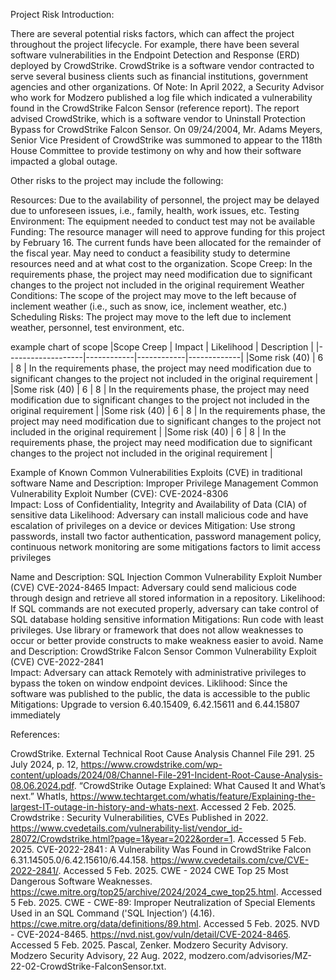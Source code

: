 Project Risk Introduction: 

There are several potential risks factors, which can affect the project throughout the project lifecycle. For example, there have been several software vulnerabilities in the Endpoint Detection and Response (ERD) deployed by CrowdStrike. 
CrowdStrike is a software vendor contracted to serve several business clients such as financial institutions, government agencies and other organizations. 
Of Note: In April 2022, a Security Advisor who work for Modzero published a log file which indicated a vulnerability found in the CrowdStrike Falcon Sensor (reference report). 
The report advised CrowdStrike, which is a software vendor to Uninstall Protection Bypass for CrowdStrike Falcon Sensor. 
On 09/24/2004, Mr. Adams Meyers, Senior Vice President of CrowdStrike was summoned to appear to the 118th House Committee to provide testimony on why and how their software impacted a global outage.

Other risks to the project may include the following:

Resources: Due to the availability of personnel, the project may be delayed due to unforeseen issues, i.e., family, health, work issues, etc. 
Testing Environment: The equipment needed to conduct test may not be available
Funding:  The resource manager will need to approve funding for this project by February 16. The current funds have been allocated for the remainder of the fiscal year. May need to conduct a feasibility study to determine resources need and at what cost to the organization.
Scope Creep: In the requirements phase, the project may need modification due to significant changes to the project not included in the original requirement
Weather Conditions: The scope of the project may move to the left because of inclement weather (i.e., such as snow, ice, inclement weather, etc.) 
Scheduling Risks: The project may move to the left due to inclement weather, personnel, test environment, etc.

example chart of scope
|Scope Creep  | Impact     | Likelihood | Description |
|-------------------|------------|------------|-------------|
|Some risk (40) | 6 | 8 | In the requirements phase, the project may need modification due to significant changes to the project not included in the original requirement  |
|Some risk (40) | 6 | 8 | In the requirements phase, the project may need modification due to significant changes to the project not included in the original requirement  |
|Some risk (40) | 6 | 8 | In the requirements phase, the project may need modification due to significant changes to the project not included in the original requirement  |
|Some risk (40) | 6 | 8 | In the requirements phase, the project may need modification due to significant changes to the project not included in the original requirement  |

Example of Known Common Vulnerabilities Exploits (CVE) in traditional software
Name and Description: Improper Privilege Management	
Common Vulnerability Exploit Number (CVE): CVE-2024-8306	
Impact: Loss of Confidentiality, Integrity and Availability of Data (CIA) of sensitive data	
Likelihood: Adversary can install malicious code and have escalation of privileges on a device or devices
Mitigation: Use strong passwords, install two factor authentication, password management policy, continuous network monitoring are some mitigations factors to limit access privileges

Name and Description: SQL Injection	
Common Vulnerability Exploit Number (CVE) CVE-2024-8465	
Impact: Adversary could send malicious code through design and retrieve all stored information in a repository.	
Likelihood: If SQL commands are not executed properly, adversary can take control of SQL database holding sensitive information	
Mitigations: Run code with least privileges. Use library or framework that does not allow weaknesses to occur or better provide constructs to make weakness easier to avoid.
Name and Description: CrowdStrike Falcon Sensor	
Common Vulnerability Exploit (CVE) CVE-2022-2841	
Impact: Adversary can attack Remotely with administrative privileges to bypass the token on window endpoint devices. 
Liklihood: Since the software was published to the public, the data is accessible to the public 
Mitigations: Upgrade to version 6.40.15409, 6.42.15611 and 6.44.15807 immediately

References:

CrowdStrike. External Technical Root Cause Analysis Channel File 291. 25 July 2024, p. 12, https://www.crowdstrike.com/wp-content/uploads/2024/08/Channel-File-291-Incident-Root-Cause-Analysis-08.06.2024.pdf.
“CrowdStrike Outage Explained: What Caused It and What’s next.” WhatIs, https://www.techtarget.com/whatis/feature/Explaining-the-largest-IT-outage-in-history-and-whats-next. Accessed 2 Feb. 2025.
Crowdstrike : Security Vulnerabilities, CVEs Published in 2022. https://www.cvedetails.com/vulnerability-list/vendor_id-28072/Crowdstrike.html?page=1&year=2022&order=1. Accessed 5 Feb. 2025.
CVE-2022-2841 : A Vulnerability Was Found in CrowdStrike Falcon 6.31.14505.0/6.42.15610/6.44.158. https://www.cvedetails.com/cve/CVE-2022-2841/. Accessed 5 Feb. 2025.
CWE - 2024 CWE Top 25 Most Dangerous Software Weaknesses. https://cwe.mitre.org/top25/archive/2024/2024_cwe_top25.html. Accessed 5 Feb. 2025.
CWE - CWE-89: Improper Neutralization of Special Elements Used in an SQL Command ('SQL Injection’) (4.16). https://cwe.mitre.org/data/definitions/89.html. Accessed 5 Feb. 2025.
NVD - CVE-2024-8465. https://nvd.nist.gov/vuln/detail/CVE-2024-8465. Accessed 5 Feb. 2025.
Pascal, Zenker. Modzero Security Advisory. Modzero Security Advisory, 22 Aug. 2022, modzero.com/advisories/MZ-22-02-CrowdStrike-FalconSensor.txt.
